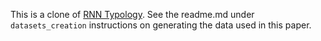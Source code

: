 This is a clone of [RNN Typology](https://github.com/shauli-ravfogel/rnn_typology). See the readme.md under `datasets_creation` instructions on generating the data used in this paper.